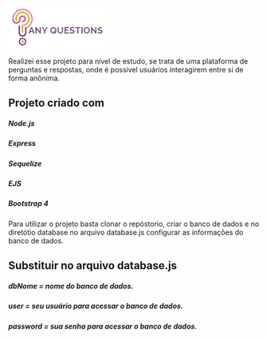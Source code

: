 ![any question](https://github.com/carolinacabril/anyquestion-nodejs/blob/master/public/img/logo_cortado.jpg)

Realizei esse projeto para nível de estudo, se trata de uma plataforma de perguntas e respostas, onde é possível usuários interagirem entre si de forma anônima.

## Projeto criado com
##### Node.js
##### Express
##### Sequelize
##### EJS
##### Bootstrap 4

Para utilizar o projeto basta clonar o repóstorio, criar o banco de dados e no diretótio database no arquivo database.js configurar as informações do banco de dados.

## Substituir no arquivo database.js
##### dbNome = nome do banco de dados.
##### user = seu usuário para acessar o banco de dados.
##### password = sua senha para acessar o banco de dados.
